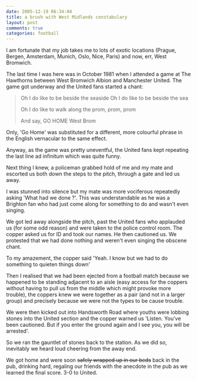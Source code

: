 ```yaml
---
date: 2005-12-19 06:34:04
title: a brush with West Midlands constabulary
layout: post
comments: true
categories: football
---
```

I am fortunate that my job takes me to lots of exotic locations (Prague,
Bergen, Amsterdam, Munich, Oslo, Nice, Paris) and now, err, West
Bromwich.

The last time I was here was in October 1981 when I attended a game at
The Hawthorns between West Bromwich Albion and Manchester United. The
game got underway and the United fans started a chant:
> Oh I do like to be beside the seaside
> Oh I do like to be beside the sea
>
> Oh I do like to walk along the prom, prom, prom
>
> And say, GO HOME West Brom

Only, 'Go Home' was substituted for a different, more colourful phrase
in the English vernacular to the same effect.

Anyway, as the game was pretty uneventful, the United fans kept
repeating the last line ad infinitum which was quite funny.

Next thing I knew, a policeman grabbed hold of me and my mate and
escorted us both down the steps to the pitch, through a gate and led us
away.

I was stunned into silence but my mate was more vociferous repeatedly
asking 'What had we done ?'. This was understandable as he was a
Brighton fan who had just come along for something to do and wasn't even
singing.

We got led away alongside the pitch, past the United fans who applauded
us (for some odd reason) and were taken to the police control room. The
copper asked us for ID and took our names. He then cautioned us. We
protested that we had done nothing and weren't even singing the obscene
chant.

To my amazement, the copper said 'Yeah. I know but we had to do
something to quieten things down'

Then I realised that we had been ejected from a football match because
we happened to be standing adjacent to an aisle (easy access for the
coppers without having to pull us from the middle which might provoke
more trouble), the coppers knew we were together as a pair (and not in a
larger group) and precisely because we were not the types to be cause
trouble.

We were then kicked out into Handsworth Road where youths were lobbing
stones into the United section and the copper warned us 'Listen. You've
been cautioned. But if you enter the ground again and I see you, you
will be arrested'.

So we ran the gauntlet of stones back to the station. As we did so,
inevitably we heard loud cheering from the away end.

We got home and were soon ~~safely wrapped up in our beds~~ back in the
pub, drinking hard, regaling our friends with the anecdote in the pub as
we learned the final score. 3-0 to United.
